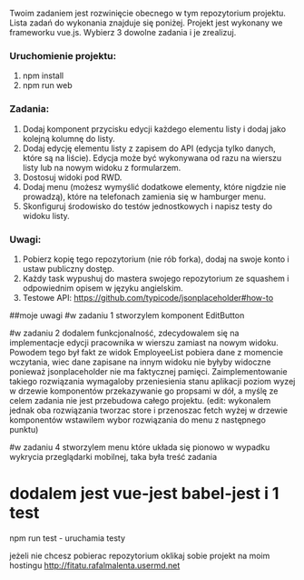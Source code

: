 Twoim zadaniem jest rozwinięcie obecnego w tym repozytorium projektu. Lista zadań do wykonania znajduje się poniżej.
Projekt jest wykonany we frameworku vue.js.
Wybierz 3 dowolne zadania i je zrealizuj.

### Uruchomienie projektu:
1. npm install
1. npm run web

### Zadania:
1. Dodaj komponent przycisku edycji każdego elementu listy i dodaj jako kolejną kolumnę do listy.
1. Dodaj edycję elementu listy z zapisem do API (edycja tylko danych, które są na liście). Edycja może być wykonywana od razu na wierszu listy lub na nowym widoku z formularzem.
1. Dostosuj widoki pod RWD.
1. Dodaj menu (możesz wymyślić dodatkowe elementy, które nigdzie nie prowadzą), które na telefonach zamienia się w hamburger menu.
1. Skonfiguruj środowisko do testów jednostkowych i napisz testy do widoku listy.

### Uwagi:
1. Pobierz kopię tego repozytorium (nie rób forka), dodaj na swoje konto i ustaw publiczny dostęp.
1. Każdy task wypushuj do mastera swojego repozytorium ze squashem i odpowiednim opisem w języku angielskim.
1. Testowe API: https://github.com/typicode/jsonplaceholder#how-to



##moje uwagi
#w zadaniu 1 stworzylem komponent EditButton

#w zadaniu 2 dodalem funkcjonalność, zdecydowalem się na implementacje edycji pracownika w wierszu zamiast na nowym widoku.
Powodem tego był fakt ze widok EmployeeList pobiera dane z momencie wczytania, wiec dane zapisane na innym widoku nie byłyby widoczne ponieważ jsonplaceholder nie ma faktycznej pamięci. Zaimplementowanie takiego rozwiązania wymagaloby przeniesienia 
stanu aplikacji poziom wyzej w drzewie komponentów przekazywanie go propsami w dół, a myślę ze celem zadania nie jest przebudowa całego projektu.
(edit: wykonalem jednak oba rozwiązania tworzac store i przenoszac fetch wyżej w drzewie komponentów wstawilem wybor rozwiązania do menu z następnego punktu)

#w zadaniu 4 stworzylem menu które układa się pionowo w wypadku wykrycia przeglądarki mobilnej, taka była treść zadania
# dodalem jest vue-jest babel-jest i 1 test

npm run test - uruchamia testy

jeżeli nie chcesz pobierac repozytorium oklikaj sobie projekt na moim hostingu http://fitatu.rafalmalenta.usermd.net